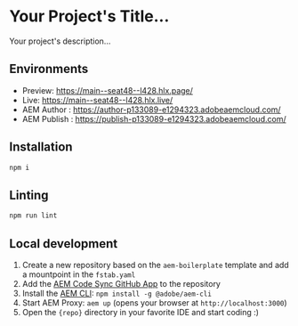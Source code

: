 # Your Project's Title...
Your project's description...

## Environments
- Preview: https://main--seat48--l428.hlx.page/
- Live: https://main--seat48--l428.hlx.live/
- AEM Author : https://author-p133089-e1294323.adobeaemcloud.com/
- AEM Publish : https://publish-p133089-e1294323.adobeaemcloud.com/

## Installation

```sh
npm i
```

## Linting

```sh
npm run lint
```

## Local development

1. Create a new repository based on the `aem-boilerplate` template and add a mountpoint in the `fstab.yaml`
1. Add the [AEM Code Sync GitHub App](https://github.com/apps/aem-code-sync) to the repository
1. Install the [AEM CLI](https://github.com/adobe/helix-cli): `npm install -g @adobe/aem-cli`
1. Start AEM Proxy: `aem up` (opens your browser at `http://localhost:3000`)
1. Open the `{repo}` directory in your favorite IDE and start coding :)
